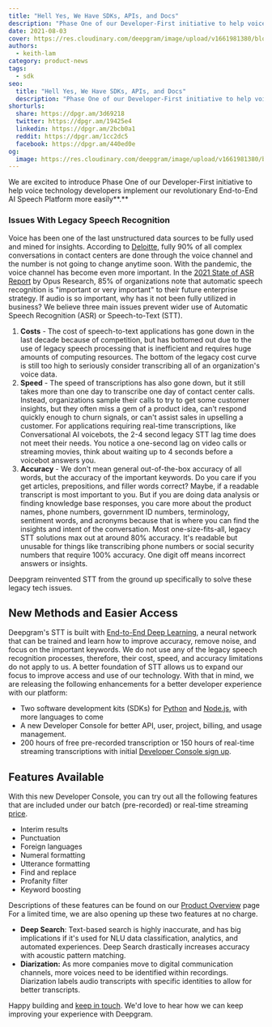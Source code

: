 ```yaml
---
title: "Hell Yes, We Have SDKs, APIs, and Docs"
description: "Phase One of our Developer-First initiative to help voice technology developers more easily implement our revolutionary End-to-End AI Speech Platform."
date: 2021-08-03
cover: https://res.cloudinary.com/deepgram/image/upload/v1661981380/blog/hell-yes-we-have-sdks-apis-and-docs/hell-yes-sdks%402x.jpg
authors:
  - keith-lam
category: product-news
tags:
  - sdk
seo:
  title: "Hell Yes, We Have SDKs, APIs, and Docs"
  description: "Phase One of our Developer-First initiative to help voice technology developers more easily implement our revolutionary End-to-End AI Speech Platform."
shorturls:
  share: https://dpgr.am/3d69218
  twitter: https://dpgr.am/19425e4
  linkedin: https://dpgr.am/2bcb0a1
  reddit: https://dpgr.am/1cc2dc5
  facebook: https://dpgr.am/440ed0e
og:
  image: https://res.cloudinary.com/deepgram/image/upload/v1661981380/blog/hell-yes-we-have-sdks-apis-and-docs/hell-yes-sdks%402x.jpg
---
```


We are excited to introduce Phase One of our Developer-First initiative to help voice technology developers implement our revolutionary End-to-End AI Speech Platform more easily**.**

### **Issues With Legacy Speech Recognition**

Voice has been one of the last unstructured data sources to be fully used and mined for insights. According to [Deloitte](https://www.deloittedigital.com/content/dam/deloittedigital/us/documents/blog/blog-20190513-2019%20globalcontactcentersurvey.pdf), fully 90% of all complex conversations in contact centers are done through the voice channel and the number is not going to change anytime soon. With the pandemic, the voice channel has become even more important. In the [2021 State of ASR Report](https://deepgram.com/state-of-asr-report/) by Opus Research, 85% of organizations note that automatic speech recognition is "important or very important" to their future enterprise strategy. If audio is so important, why has it not been fully utilized in business?  We believe three main issues prevent wider use of Automatic Speech Recognition (ASR) or Speech-to-Text (STT).

1.  **Costs** - The cost of speech-to-text applications has gone down in the last decade because of competition, but has bottomed out due to the use of legacy speech processing that is inefficient and requires huge amounts of computing resources.  The bottom of the legacy cost curve is still too high to seriously consider transcribing all of an organization's voice data.
2.  **Speed** - The speed of transcriptions has also gone down, but it still takes more than one day to transcribe one day of contact center calls.  Instead, organizations sample their calls to try to get some customer insights, but they often miss a gem of a product idea, can't respond quickly enough to churn signals, or can't assist sales in upselling a customer.  For applications requiring real-time transcriptions, like Conversational AI voicebots, the 2-4 second legacy STT lag time does not meet their needs.  You notice a one-second lag on video calls or streaming movies, think about waiting up to 4 seconds before a voicebot answers you.
3.  **Accuracy** - We don't mean general out-of-the-box accuracy of all words, but the accuracy of the important keywords.  Do you care if you get articles, prepositions, and filler words correct?  Maybe, if a readable transcript is most important to you.  But if you are doing data analysis or finding knowledge base responses, you care more about the product names, phone numbers, government ID numbers, terminology, sentiment words, and acronyms because that is where you can find the insights and intent of the conversation.  Most one-size-fits-all, legacy STT solutions max out at around 80% accuracy. It's readable but unusable for things like transcribing phone numbers or social security numbers that require 100% accuracy.  One digit off means incorrect answers or insights.

Deepgram reinvented STT from the ground up specifically to solve these legacy tech issues.

## **New Methods and Easier Access**

Deepgram's STT is built with [End-to-End Deep Learning](https://offers.deepgram.com/how-deepgram-works-whitepaper), a neural network that can be trained and learn how to improve accuracy, remove noise, and focus on the important keywords.  We do not use any of the legacy speech recognition processes, therefore, their cost, speed, and accuracy limitations do not apply to us. A better foundation of STT allows us to expand our focus to improve access and use of our technology. With that in mind, we are releasing the following enhancements for a better developer experience with our platform:

*   Two software development kits (SDKs) for [Python](https://pypi.org/project/deepgram-sdk/) and [Node.js](https://www.npmjs.com/package/@deepgram/sdk), with more languages to come
*   A new Developer Console for better API, user, project, billing, and usage management.
*   200 hours of free pre-recorded transcription or 150 hours of real-time streaming transcriptions with initial [Developer Console sign up](https://console.deepgram.com/).

## **Features Available**

With this new Developer Console, you can try out all the following features that are included under our batch (pre-recorded) or real-time streaming [price](https://deepgram.com/pricing/).

*   Interim results
*   Punctuation
*   Foreign languages
*   Numeral formatting
*   Utterance formatting
*   Find and replace
*   Profanity filter
*   Keyword boosting

Descriptions of these features can be found on our [Product Overview](https://deepgram.com/product/overview/) page For a limited time, we are also opening up these two features at no charge.

*   **Deep Search**: Text-based search is highly inaccurate, and has big implications if it's used for NLU data classification, analytics, and automated experiences. Deep Search drastically increases accuracy with acoustic pattern matching. 
*   **Diarization:** As more companies move to digital communication channels, more voices need to be identified within recordings. Diarization labels audio transcripts with specific identities to allow for better transcripts.

Happy building and [keep in touch](https://deepgram.com/contact-us/). We'd love to hear how we can keep improving your experience with Deepgram.

